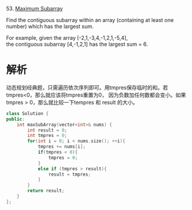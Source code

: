 53\. [Maximum Subarray](https://leetcode.com/problems/maximum-subarray)

Find the contiguous subarray within an array (containing at least one number) which has the largest sum.

For example, given the array [-2,1,-3,4,-1,2,1,-5,4],  
the contiguous subarray [4,-1,2,1] has the largest sum = 6.

# 解析
动态规划经典题，只需遍历依次序列即可。用tmpres保存临时的和。若tmpres<0，那么就应该将tmpres重置为0，
因为负数加任何数都会变小。如果tmpres > 0，那么就比较一下tempres 和 result 的大小。

```cpp
class Solution {
public:
    int maxSubArray(vector<int>& nums) {
        int result = 0;
        int tmpres = 0;
        for(int i = 0; i < nums.size(); ++i){
            tmpres += nums[i];
            if(tmpres < 0){
                tmpres = 0;
            }
            else if (tmpres > result){
                result = tmpres;
            }
        }
        return result;
    }
};
```
